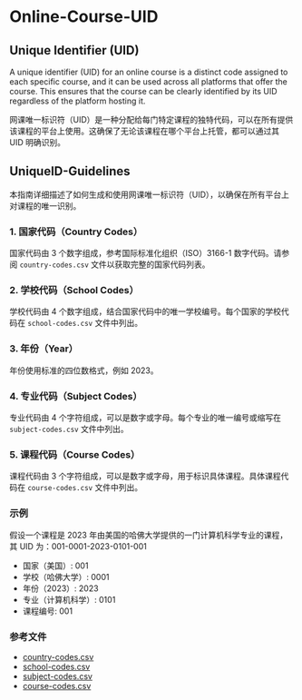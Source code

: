 # Online-Course-UID

## Unique Identifier (UID)

A unique identifier (UID) for an online course is a distinct code assigned to each specific course, and it can be used across all platforms that offer the course. This ensures that the course can be clearly identified by its UID regardless of the platform hosting it.

网课唯一标识符（UID）是一种分配给每门特定课程的独特代码，可以在所有提供该课程的平台上使用。这确保了无论该课程在哪个平台上托管，都可以通过其 UID 明确识别。

## UniqueID-Guidelines

本指南详细描述了如何生成和使用网课唯一标识符（UID），以确保在所有平台上对课程的唯一识别。

### 1. 国家代码（Country Codes）

国家代码由 3 个数字组成，参考国际标准化组织（ISO）3166-1 数字代码。请参阅 `country-codes.csv` 文件以获取完整的国家代码列表。

### 2. 学校代码（School Codes）

学校代码由 4 个数字组成，结合国家代码中的唯一学校编号。每个国家的学校代码在 `school-codes.csv` 文件中列出。

### 3. 年份（Year）

年份使用标准的四位数格式，例如 2023。

### 4. 专业代码（Subject Codes）

专业代码由 4 个字符组成，可以是数字或字母。每个专业的唯一编号或缩写在 `subject-codes.csv` 文件中列出。

### 5. 课程代码（Course Codes）

课程代码由 3 个字符组成，可以是数字或字母，用于标识具体课程。具体课程代码在 `course-codes.csv` 文件中列出。

### 示例

假设一个课程是 2023 年由美国的哈佛大学提供的一门计算机科学专业的课程，其 UID 为：001-0001-2023-0101-001

- 国家（美国）: 001
- 学校（哈佛大学）: 0001
- 年份（2023）: 2023
- 专业（计算机科学）: 0101
- 课程编号: 001

### 参考文件

- [country-codes.csv](country-codes.csv)
- [school-codes.csv](school-codes.csv)
- [subject-codes.csv](subject-codes.csv)
- [course-codes.csv](course-codes.csv)
